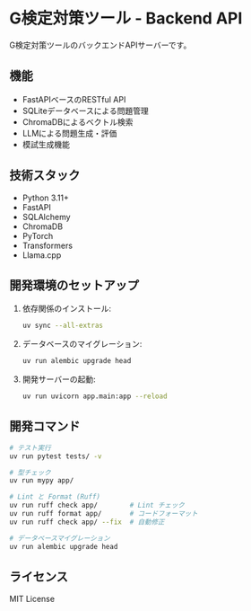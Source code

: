 # G検定対策ツール - Backend API

G検定対策ツールのバックエンドAPIサーバーです。

## 機能

- FastAPIベースのRESTful API
- SQLiteデータベースによる問題管理
- ChromaDBによるベクトル検索
- LLMによる問題生成・評価
- 模試生成機能

## 技術スタック

- Python 3.11+
- FastAPI
- SQLAlchemy
- ChromaDB
- PyTorch
- Transformers
- Llama.cpp

## 開発環境のセットアップ

1. 依存関係のインストール:
   ```bash
   uv sync --all-extras
   ```

2. データベースのマイグレーション:
   ```bash
   uv run alembic upgrade head
   ```

3. 開発サーバーの起動:
   ```bash
   uv run uvicorn app.main:app --reload
   ```

## 開発コマンド

```bash
# テスト実行
uv run pytest tests/ -v

# 型チェック
uv run mypy app/

# Lint と Format (Ruff)
uv run ruff check app/        # Lint チェック
uv run ruff format app/       # コードフォーマット
uv run ruff check app/ --fix  # 自動修正

# データベースマイグレーション
uv run alembic upgrade head
```

## ライセンス

MIT License 